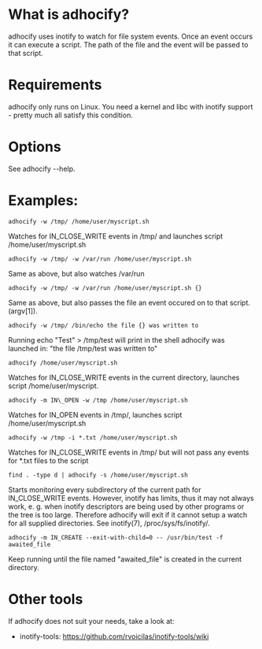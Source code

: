What is adhocify?
=================

adhocify uses inotify to watch for file system events. Once an event 
occurs it can execute a script. The path of the file and the event 
will be passed to that script.
 
Requirements
============
adhocify only runs on Linux. You need a kernel and libc with inotify 
support - pretty much all satisfy this condition.

Options
=======
See adhocify --help.

Examples:
=========
```
adhocify -w /tmp/ /home/user/myscript.sh
```
Watches for IN\_CLOSE\_WRITE events in /tmp/ and  launches script /home/user/myscript.sh

```
adhocify -w /tmp/ -w /var/run /home/user/myscript.sh
```
Same as above, but also watches /var/run

```
adhocify -w /tmp/ -w /var/run /home/user/myscript.sh {}
```
Same as above, but also passes the file an event occured on to that script.(argv[1]).

```
adhocify -w /tmp/ /bin/echo the file {} was written to
```
Running echo "Test" > /tmp/test will print in the shell adhocify was launched in: "the file /tmp/test was written to"

```
adhocify /home/user/myscript.sh
```
Watches for IN\_CLOSE\_WRITE events in the current directory, launches script /home/user/myscript.

```
adhocify -m IN\_OPEN -w /tmp /home/user/myscript.sh
```
Watches for IN\_OPEN events in /tmp/, launches script /home/user/myscript.sh

```
adhocify -w /tmp -i *.txt /home/user/myscript.sh
```
Watches for IN\_CLOSE\_WRITE events in /tmp/ but will not pass any events for *.txt files to the script

```
find . -type d | adhocify -s /home/user/myscript.sh
```
Starts monitoring every subdirectory of the current path for IN\_CLOSE\_WRITE events. However, inotify has  limits, thus it may not always work, e. g. when inotify descriptors are being used by other programs or the tree is too large. Therefore adhocify will exit
if it cannot setup a watch for all supplied directories. See inotify(7), /proc/sys/fs/inotify/.

```
adhocify -m IN_CREATE --exit-with-child=0 -- /usr/bin/test -f awaited_file
```
Keep running until the file named "awaited_file" is created in the current directory.

Other tools
===========
If adhocify does not suit your needs, take a look at:
  * inotify-tools: https://github.com/rvoicilas/inotify-tools/wiki
